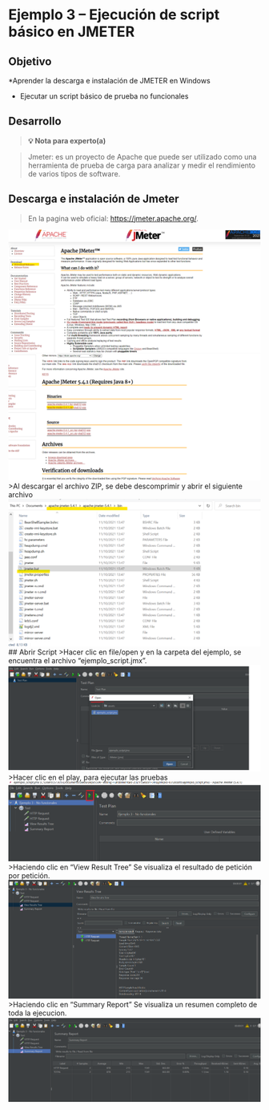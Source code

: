 # Ejemplo 3 – Ejecución de script básico en JMETER

## Objetivo

*Aprender la descarga e instalación de JMETER en Windows
* Ejecutar un script básico de prueba no funcionales

## Desarrollo

>**💡 Nota para experto(a)**

> Jmeter:  es un proyecto de Apache que puede ser utilizado como una herramienta de prueba de carga para analizar y medir el rendimiento de varios tipos de software.

## Descarga e instalación de Jmeter
>En la pagina web oficial: https://jmeter.apache.org/.
 <img src=" https://github.com/beduExpert/SW-Testing-Fundamentals-2021/blob/main/Sesion-04/Ejemplo-03/assets/ejemplo3_1.png ">
<img src=" https://github.com/beduExpert/SW-Testing-Fundamentals-2021/blob/main/Sesion-04/Ejemplo-03/assets/ejemplo3_2.png ">
>Al descargar el archivo ZIP, se debe descomprimir y abrir el siguiente archivo
<img src=" https://github.com/beduExpert/SW-Testing-Fundamentals-2021/blob/main/Sesion-04/Ejemplo-03/assets/ejemplo3_3.png ">
## Abrir Script
>Hacer clic en file/open y en la carpeta del ejemplo, se encuentra el archivo “ejemplo_script.jmx”.
<img src=" https://github.com/beduExpert/SW-Testing-Fundamentals-2021/blob/main/Sesion-04/Ejemplo-03/assets/ejemplo3_4.png ">
>Hacer clic en el play, para ejecutar las pruebas
<img src=" https://github.com/beduExpert/SW-Testing-Fundamentals-2021/blob/main/Sesion-04/Ejemplo-03/assets/ejemplo3_5.png ">
>Haciendo clic en “View Result Tree” Se visualiza el resultado de petición por petición.
<img src=" https://github.com/beduExpert/SW-Testing-Fundamentals-2021/blob/main/Sesion-04/Ejemplo-03/assets/ejemplo3_6.png ">
>Haciendo clic en “Summary Report” Se visualiza un resumen completo de toda la ejecucion.
<img src=" https://github.com/beduExpert/SW-Testing-Fundamentals-2021/blob/main/Sesion-04/Ejemplo-03/assets/ejemplo3_7.png ">

